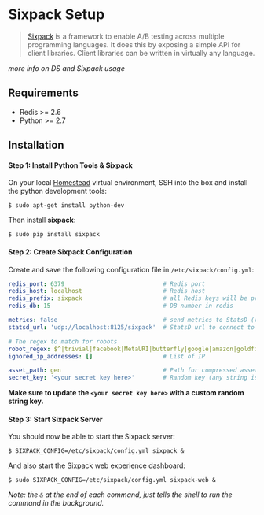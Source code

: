# Sixpack Setup

> [Sixpack](http://sixpack.seatgeek.com/) is a framework to enable A/B testing across multiple programming languages. It does this by exposing a simple API for client libraries. Client libraries can be written in virtually any language.

_more info on DS and Sixpack usage_

## Requirements
- Redis >= 2.6
- Python >= 2.7

## Installation

#### Step 1: Install Python Tools & Sixpack
On your local [Homestead]() virtual environment, SSH into the box and install the python development tools:

```shell
$ sudo apt-get install python-dev
```

Then install **sixpack**:

```shell
$ sudo pip install sixpack
```

#### Step 2: Create Sixpack Configuration
Create and save the following configuration file in `/etc/sixpack/config.yml`:

```yml
redis_port: 6379                            # Redis port
redis_host: localhost                       # Redis host
redis_prefix: sixpack                       # all Redis keys will be prefixed with this
redis_db: 15                                # DB number in redis

metrics: false                              # send metrics to StatsD (response times, # of calls, etc)?
statsd_url: 'udp://localhost:8125/sixpack'  # StatsD url to connect to (used only when metrics: true)

# The regex to match for robots
robot_regex: $^|trivial|facebook|MetaURI|butterfly|google|amazon|goldfire|sleuth|xenu|msnbot|SiteUptime|Slurp|WordPress|ZIBB|ZyBorg|pingdom|bot|yahoo|slurp|java|fetch|spider|url|crawl|oneriot|abby|commentreader|twiceler
ignored_ip_addresses: []                    # List of IP

asset_path: gen                             # Path for compressed assets to live. This path is RELATIVE to sixpack/static
secret_key: '<your secret key here>'        # Random key (any string is valid, required for sixpack-web to run)
```

**Make sure to update the `<your secret key here>` with a custom random string key.**

#### Step 3: Start Sixpack Server
You should now be able to start the Sixpack server:

```shell
$ SIXPACK_CONFIG=/etc/sixpack/config.yml sixpack &
```

And also start the Sixpack web experience dashboard:

```shell
$ sudo SIXPACK_CONFIG=/etc/sixpack/config.yml sixpack-web &
```

_Note: the `&` at the end of each command, just tells the shell to run the command in the background._

